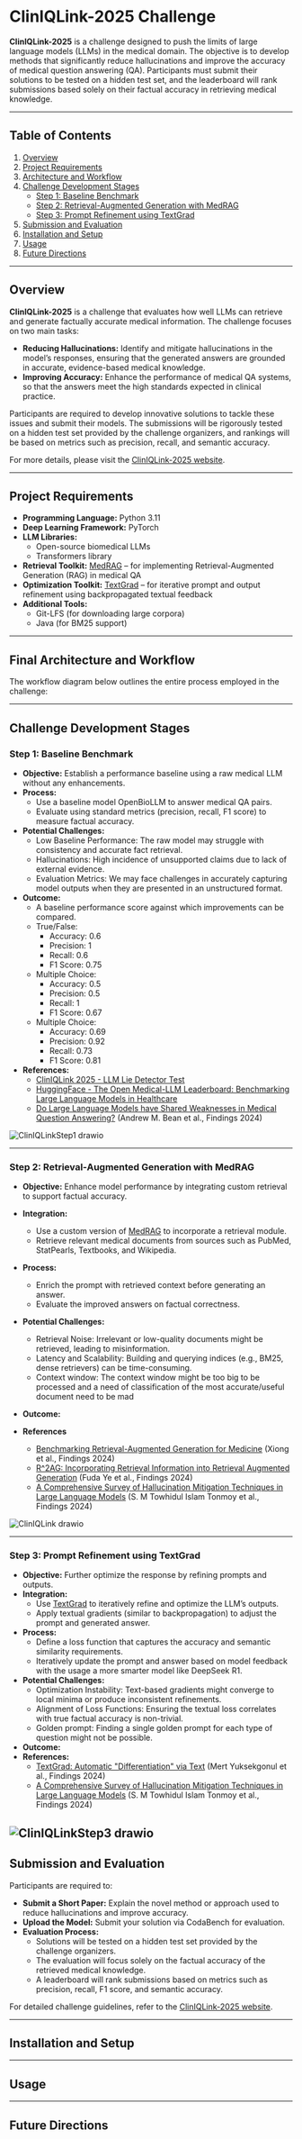 # ClinIQLink-2025 Challenge

**ClinIQLink-2025** is a challenge designed to push the limits of large language models (LLMs) in the medical domain. The objective is to develop methods that significantly reduce hallucinations and improve the accuracy of medical question answering (QA). Participants must submit their solutions to be tested on a hidden test set, and the leaderboard will rank submissions based solely on their factual accuracy in retrieving medical knowledge.

---

## Table of Contents

1. [Overview](#overview)  
2. [Project Requirements](#project-requirements)  
3. [Architecture and Workflow](#final-architecture-and-workflow)  
4. [Challenge Development Stages](#challenge-development-stages)  
    - [Step 1: Baseline Benchmark](#step-1-baseline-benchmark)  
    - [Step 2: Retrieval-Augmented Generation with MedRAG](#step-2-retrieval-augmented-generation-with-medrag)  
    - [Step 3: Prompt Refinement using TextGrad](#step-3-prompt-refinement-using-textgrad)  
5. [Submission and Evaluation](#submission-and-evaluation)  
6. [Installation and Setup](#installation-and-setup)  
7. [Usage](#usage)  
8. [Future Directions](#future-directions)  

---

## Overview

**ClinIQLink-2025** is a challenge that evaluates how well LLMs can retrieve and generate factually accurate medical information. The challenge focuses on two main tasks:

- **Reducing Hallucinations:** Identify and mitigate hallucinations in the model’s responses, ensuring that the generated answers are grounded in accurate, evidence-based medical knowledge.
- **Improving Accuracy:** Enhance the performance of medical QA systems, so that the answers meet the high standards expected in clinical practice.

Participants are required to develop innovative solutions to tackle these issues and submit their models. The submissions will be rigorously tested on a hidden test set provided by the challenge organizers, and rankings will be based on metrics such as precision, recall, and semantic accuracy.

For more details, please visit the [ClinIQLink-2025 website](https://brandonio-c.github.io/ClinIQLink-2025/).

---

## Project Requirements

- **Programming Language:** Python 3.11  
- **Deep Learning Framework:** PyTorch  
- **LLM Libraries:** 
  - Open-source biomedical LLMs 
  - Transformers library
- **Retrieval Toolkit:** [MedRAG](https://github.com/Teddy-XiongGZ/MedRAG) – for implementing Retrieval-Augmented Generation (RAG) in medical QA  
- **Optimization Toolkit:** [TextGrad](https://github.com/zou-group/textgrad) – for iterative prompt and output refinement using backpropagated textual feedback  
- **Additional Tools:**  
  - Git-LFS (for downloading large corpora)  
  - Java (for BM25 support)  

---

## Final Architecture and Workflow

The workflow diagram below outlines the entire process employed in the challenge:



---

## Challenge Development Stages

### Step 1: Baseline Benchmark
- **Objective:** Establish a performance baseline using a raw medical LLM without any enhancements.
- **Process:**  
  - Use a baseline model OpenBioLLM to answer medical QA pairs.
  - Evaluate using standard metrics (precision, recall, F1 score) to measure factual accuracy.
- **Potential Challenges:**
  - Low Baseline Performance: The raw model may struggle with consistency and accurate fact retrieval.
  - Hallucinations: High incidence of unsupported claims due to lack of external evidence.
  - Evaluation Metrics: We may face challenges in accurately capturing model outputs when they are presented in an unstructured format.
- **Outcome:**  
  - A baseline performance score against which improvements can be compared.
  - True/False:
      - Accuracy: 0.6
      - Precision: 1
      - Recall: 0.6
      - F1 Score: 0.75
  - Multiple Choice:
      - Accuracy: 0.5
      - Precision: 0.5
      - Recall: 1
      - F1 Score: 0.67
  - Multiple Choice:
      - Accuracy: 0.69
      - Precision: 0.92
      - Recall: 0.73
      - F1 Score: 0.81    
- **References:**
  - [ClinIQLink 2025 - LLM Lie Detector Test](https://brandonio-c.github.io/ClinIQLink-2025/)    
  - [HuggingFace - The Open Medical-LLM Leaderboard: Benchmarking Large Language Models in Healthcare](https://huggingface.co/blog/leaderboard-medicalllm)
  - [Do Large Language Models have Shared Weaknesses in Medical Question Answering?](https://arxiv.org/abs/2310.07225) (Andrew M. Bean et al., Findings 2024)
    
![ClinIQLinkStep1 drawio](https://github.com/user-attachments/assets/63b695a4-39bd-4c56-ac5c-346904ec1a5c)

---
### Step 2: Retrieval-Augmented Generation with MedRAG
- **Objective:** Enhance model performance by integrating custom retrieval to support factual accuracy.
- **Integration:**  
  - Use a custom version of [MedRAG](https://github.com/Teddy-XiongGZ/MedRAG) to incorporate a retrieval module.
  - Retrieve relevant medical documents from sources such as PubMed, StatPearls, Textbooks, and Wikipedia.
- **Process:**  
  - Enrich the prompt with retrieved context before generating an answer.
  - Evaluate the improved answers on factual correctness.
- **Potential Challenges:**
  - Retrieval Noise: Irrelevant or low-quality documents might be retrieved, leading to misinformation.
  - Latency and Scalability: Building and querying indices (e.g., BM25, dense retrievers) can be time-consuming.
  - Context window: The context window might be too big to be processed and a need of classification of the most accurate/useful document need to be mad
- **Outcome:**
     
- **References**
  - [Benchmarking Retrieval-Augmented Generation for Medicine](https://aclanthology.org/2024.findings-acl.372/) (Xiong et al., Findings 2024)
  - [R^2AG: Incorporating Retrieval Information into Retrieval Augmented Generation](https://arxiv.org/abs/2406.13249) (Fuda Ye et al., Findings 2024)
  - [A Comprehensive Survey of Hallucination Mitigation Techniques in Large Language Models](https://arxiv.org/abs/2401.01313) (S. M Towhidul Islam Tonmoy et al., Findings 2024) 

![ClinIQLink drawio](https://github.com/user-attachments/assets/5f26d9ce-7768-4e56-a901-671e8f4bbd9e)

---

### Step 3: Prompt Refinement using TextGrad
- **Objective:** Further optimize the response by refining prompts and outputs.
- **Integration:**  
  - Use [TextGrad](https://github.com/zou-group/textgrad) to iteratively refine and optimize the LLM’s outputs.
  - Apply textual gradients (similar to backpropagation) to adjust the prompt and generated answer.
- **Process:**  
  - Define a loss function that captures the accuracy and semantic similarity requirements.
  - Iteratively update the prompt and answer based on model feedback with the usage a more smarter model like DeepSeek R1.
-  **Potential Challenges:**
      - Optimization Instability: Text-based gradients might converge to local minima or produce inconsistent refinements.
      - Alignment of Loss Functions: Ensuring the textual loss correlates with true factual accuracy is non-trivial.
      - Golden prompt: Finding a single golden prompt for each type of question might not be possible.
- **Outcome:**  
- **References:**
  - [TextGrad: Automatic "Differentiation" via Text](https://arxiv.org/pdf/2406.07496) (Mert Yuksekgonul et al., Findings 2024)
  - [A Comprehensive Survey of Hallucination Mitigation Techniques in Large Language Models](https://arxiv.org/abs/2401.01313) (S. M Towhidul Islam Tonmoy et al., Findings 2024) 

![ClinIQLinkStep3 drawio](https://github.com/user-attachments/assets/926ef605-698f-47ae-a035-f29a8ea0fc95)
---

## Submission and Evaluation

Participants are required to:
- **Submit a Short Paper:** Explain the novel method or approach used to reduce hallucinations and improve accuracy.
- **Upload the Model:** Submit your solution via CodaBench for evaluation.
- **Evaluation Process:**  
  - Solutions will be tested on a hidden test set provided by the challenge organizers.
  - The evaluation will focus solely on the factual accuracy of the retrieved medical knowledge.
  - A leaderboard will rank submissions based on metrics such as precision, recall, F1 score, and semantic accuracy.
  
For detailed challenge guidelines, refer to the [ClinIQLink-2025 website](https://brandonio-c.github.io/ClinIQLink-2025/).

---

## Installation and Setup



---

## Usage



---

## Future Directions


